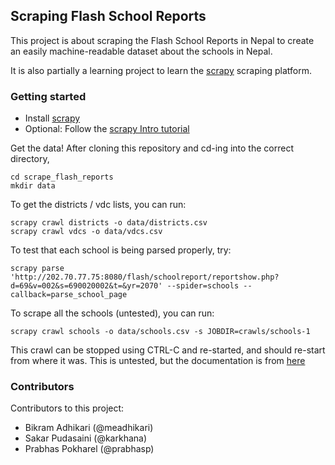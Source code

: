 ## Scraping Flash School Reports
This project is about scraping the Flash School Reports in Nepal to create an
easily machine-readable dataset about the schools in Nepal.

It is also partially a learning project to learn the [scrapy](http://scrapy.org)
scraping platform.


### Getting started
 * Install [scrapy](http://doc.scrapy.org/en/latest/intro/install.html#intro-install)
 * Optional: Follow the [scrapy Intro tutorial](http://doc.scrapy.org/en/latest/intro/tutorial.html)

Get the data! After cloning this repository and cd-ing into the correct directory,
```
cd scrape_flash_reports
mkdir data
```
To get the districts / vdc lists, you can run:
```
scrapy crawl districts -o data/districts.csv
scrapy crawl vdcs -o data/vdcs.csv
```

To test that each school is being parsed properly, try:
```
scrapy parse 'http://202.70.77.75:8080/flash/schoolreport/reportshow.php?d=69&v=002&s=690020002&t=&yr=2070' --spider=schools --callback=parse_school_page
```

To scrape all the schools (untested), you can run:
```
scrapy crawl schools -o data/schools.csv -s JOBDIR=crawls/schools-1
```
This crawl can be stopped using CTRL-C and re-started, and should re-start from where it was. This is untested, but the documentation is from [here](http://doc.scrapy.org/en/latest/topics/jobs.html)

### Contributors
Contributors to this project:
 * Bikram Adhikari (@meadhikari)
 * Sakar Pudasaini (@karkhana)
 * Prabhas Pokharel (@prabhasp)
